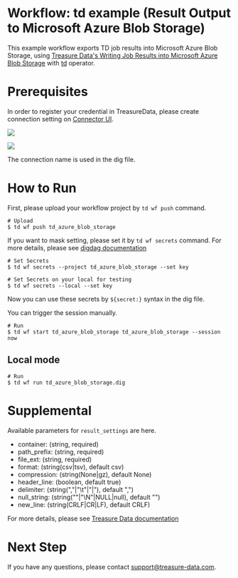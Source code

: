 # Workflow: td example (Result Output to Microsoft Azure Blob Storage)

This example workflow exports TD job results into Microsoft Azure Blob Storage, using [Treasure Data's Writing Job Results into Microsoft Azure Blob Storage](https://docs.treasuredata.com/articles/result-into-microsoft-azure-blob-storage) with [td](http://docs.digdag.io/operators/td.html) operator.

# Prerequisites

In order to register your credential in TreasureData, please create connection setting on [Connector UI](https://console.treasuredata.com/app/connections).

![](https://t.gyazo.com/teams/treasure-data/168a1b20e49fe96d478c96d2f8731711.png)

![](https://t.gyazo.com/teams/treasure-data/fb37cccfb2b2127e1e8e2d6c74720d08.png)

The connection name is used in the dig file.

# How to Run

First, please upload your workflow project by `td wf push` command.

    # Upload
    $ td wf push td_azure_blob_storage

If you want to mask setting, please set it by `td wf secrets` command. For more details, please see [digdag documentation](http://docs.digdag.io/command_reference.html#secrets)

    # Set Secrets
    $ td wf secrets --project td_azure_blob_storage --set key

    # Set Secrets on your local for testing
    $ td wf secrets --local --set key

Now you can use these secrets by `${secret:}` syntax in the dig file.

You can trigger the session manually.

    # Run
    $ td wf start td_azure_blob_storage td_azure_blob_storage --session now

## Local mode

    # Run
    $ td wf run td_azure_blob_storage.dig

# Supplemental

Available parameters for `result_settings` are here.

- container: (string, required)
- path_prefix: (string, required)
- file_ext: (string, required)
- format: (string(csv|tsv), default csv)
- compression: (string(None|gz), default None)
- header_line: (boolean, default true)
- delimiter: (string(","|"\t"|"|"), default ",")
- null_string: (string(""|"\N"|NULL|null), default "")
- new_line: (string(CRLF|CR|LF), default CRLF)

For more details, please see [Treasure Data documentation](https://docs.treasuredata.com/articles/result-into-microsoft-azure-blob-storage)

# Next Step

If you have any questions, please contact support@treasure-data.com.
